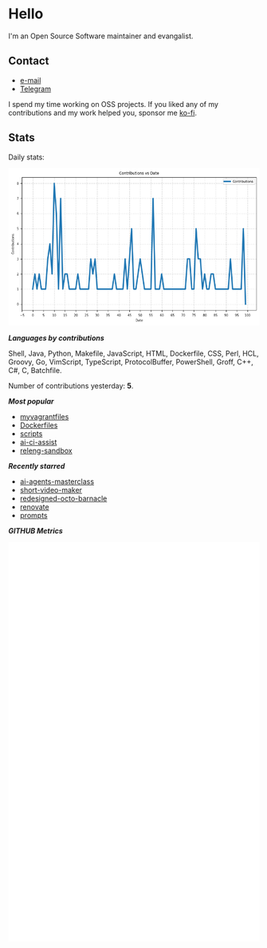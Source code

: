 
# Hello

I'm an Open Source Software maintainer and evangalist.

## Contact

- [e-mail](mailto:askb23@gmail.com)
- [Telegram]()

I spend my time working on OSS projects. If you liked any of
my contributions and my work helped you, sponsor me [ko-fi](https://ko-fi.com/askb23).

## Stats

Daily stats:

![contributions graph](graph.png)

***Languages by contributions***

Shell, Java, Python, Makefile, JavaScript, HTML, Dockerfile, CSS, Perl, HCL, Groovy, Go, VimScript, TypeScript, ProtocolBuffer, PowerShell, Groff, C++, C#, C, Batchfile.

Number of contributions yesterday: **5**.

***Most popular***

- [myvagrantfiles](https://github.com/askb/myvagrantfiles)
- [Dockerfiles](https://github.com/askb/Dockerfiles)
- [scripts](https://github.com/askb/scripts)
- [ai-ci-assist](https://github.com/askb/ai-ci-assist)
- [releng-sandbox](https://github.com/opendaylight/releng-sandbox)

***Recently starred***

- [ai-agents-masterclass](https://github.com/coleam00/ai-agents-masterclass)
- [short-video-maker](https://github.com/gyoridavid/short-video-maker)
- [redesigned-octo-barnacle](https://github.com/shabbirun/redesigned-octo-barnacle)
- [renovate](https://github.com/renovatebot/renovate)
- [prompts](https://github.com/SabrinaRamonov/prompts)

***GITHUB Metrics***

![Metrics](https://github.com/askb/askb/blob/main/github-metrics.svg)


